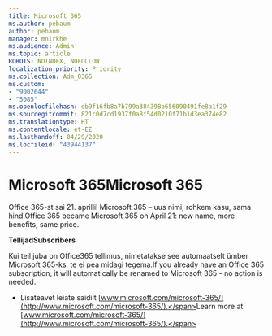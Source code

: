 ```yaml
---
title: Microsoft 365
ms.author: pebaum
author: pebaum
manager: mnirkhe
ms.audience: Admin
ms.topic: article
ROBOTS: NOINDEX, NOFOLLOW
localization_priority: Priority
ms.collection: Adm_O365
ms.custom:
- "9002644"
- "5085"
ms.openlocfilehash: eb9f16fb8a7b799a384398b656090491fe8a1f29
ms.sourcegitcommit: 821c0d7cd1937f0a8f54d0210f71b1d3ea374e82
ms.translationtype: HT
ms.contentlocale: et-EE
ms.lasthandoff: 04/29/2020
ms.locfileid: "43944137"
---
```

# <a name="microsoft-365"></a><span data-ttu-id="c74e5-102">Microsoft 365</span><span class="sxs-lookup"><span data-stu-id="c74e5-102">Microsoft 365</span></span>

<span data-ttu-id="c74e5-103">Office 365-st sai 21. aprillil Microsoft 365 – uus nimi, rohkem kasu, sama hind.</span><span class="sxs-lookup"><span data-stu-id="c74e5-103">Office 365 became Microsoft 365 on April 21: new name, more benefits, same price.</span></span>

<span data-ttu-id="c74e5-104">**Tellijad**</span><span class="sxs-lookup"><span data-stu-id="c74e5-104">**Subscribers**</span></span>

<span data-ttu-id="c74e5-105">Kui teil juba on Office365 tellimus, nimetatakse see automaatselt ümber Microsoft 365-ks, te ei pea midagi tegema.</span><span class="sxs-lookup"><span data-stu-id="c74e5-105">If you already have an Office 365 subscription, it will automatically be renamed to Microsoft 365 - no action is needed.</span></span>

- <span data-ttu-id="c74e5-106">Lisateavet leiate saidilt [www.microsoft.com/microsoft-365/](http://www.microsoft.com/microsoft-365/).</span><span class="sxs-lookup"><span data-stu-id="c74e5-106">Learn more at [www.microsoft.com/microsoft-365/](http://www.microsoft.com/microsoft-365/).</span></span>
